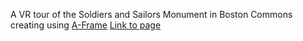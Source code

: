 A VR tour of the Soldiers and Sailors Monument in Boston Commons creating using [A-Frame](https://aframe.io/)
[Link to page](http://martymarkenson.github.io)

